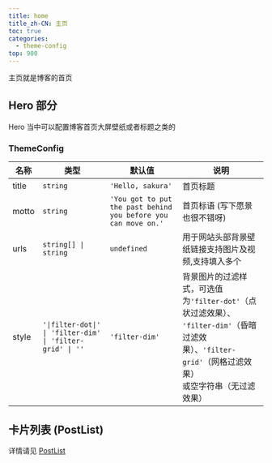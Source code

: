```yaml
---
title: home
title_zh-CN: 主页
toc: true
categories:
  - theme-config
top: 900
---
```


主页就是博客的首页

## Hero 部分

Hero 当中可以配置博客首页大屏壁纸或者标题之类的

<SakuraHeroPG />

### ThemeConfig

| 名称  | 类型                                                      | 默认值                                                         | 说明                                                                                                                                                                                                   |
| ----- | --------------------------------------------------------- | -------------------------------------------------------------- | ------------------------------------------------------------------------------------------------------------------------------------------------------------------------------------------------------ |
| title | `string`                                                  | `'Hello, sakura'`                                              | 首页标题                                                                                                                                                                                               |
| motto | `string`                                                  | `'You got to put the past behind you before you can move on.'` | 首页标语 (写下愿景也很不错呀)                                                                                                                                                                          |
| urls  | `string[] \| string`                                      | `undefined`                                                    | 用于网站头部背景壁纸链接支持图片及视频,支持填入多个                                                                                                                                                    |
| style | `'\|filter-dot\|' \| 'filter-dim' \| 'filter-grid' \| ''` | `'filter-dim'`                                                 | 背景图片的过滤样式，可选值为`'filter-dot'`（点状过滤效果）、<br class="<md:hidden" />`'filter-dim'`（昏暗过滤效果）、`'filter-grid'`（网格过滤效果）<br class="<md:hidden" /> 或空字符串（无过滤效果） |

## 卡片列表 (PostList)

详情请见 [PostList](/guide/theme-config/post-list)
